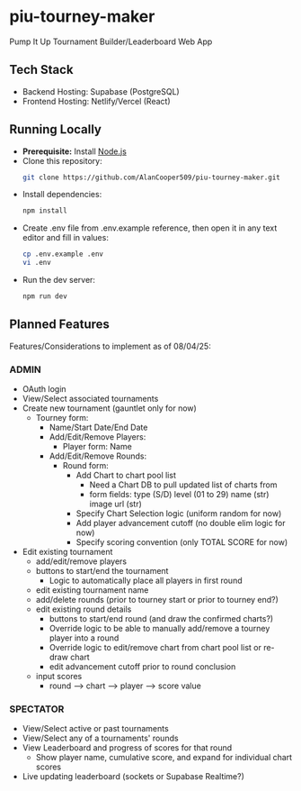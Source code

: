 # piu-tourney-maker
Pump It Up Tournament Builder/Leaderboard Web App

## Tech Stack
  - Backend Hosting: Supabase (PostgreSQL)
  - Frontend Hosting: Netlify/Vercel (React)

## Running Locally
- **Prerequisite:** Install [Node.js](https://nodejs.org/)
- Clone this repository:
  ```bash
  git clone https://github.com/AlanCooper509/piu-tourney-maker.git
  ```
- Install dependencies:
  ```bash
  npm install
  ```
- Create .env file from .env.example reference, then open it in any text editor and fill in values:
  ```bash
  cp .env.example .env
  vi .env
  ```
- Run the dev server:
  ```bash
  npm run dev
  ```

## Planned Features
Features/Considerations to implement as of 08/04/25:

### ADMIN
  - OAuth login
  - View/Select associated tournaments
  - Create new tournament (gauntlet only for now)
    - Tourney form:
      - Name/Start Date/End Date
      - Add/Edit/Remove Players: 
        - Player form: Name
      - Add/Edit/Remove Rounds: 
        - Round form:
          - Add Chart to chart pool list
            - Need a Chart DB to pull updated list of charts from
            - form fields: type (S/D) level (01 to 29) name (str) image url (str)
          - Specify Chart Selection logic (uniform random for now)
           - Add player advancement cutoff (no double elim logic for now)
           - Specify scoring convention (only TOTAL SCORE for now)
  - Edit existing tournament
    - add/edit/remove players
    - buttons to start/end the tournament
      - Logic to automatically place all players in first round
    - edit existing tournament name
    - add/delete rounds (prior to tourney start or prior to tourney end?)
    - edit existing round details
      - buttons to start/end round (and draw the confirmed charts?)
      - Override logic to be able to manually add/remove a tourney player into a round
      - Override logic to edit/remove chart from chart pool list or re-draw chart
      - edit advancement cutoff prior to round conclusion
    - input scores
      - round --> chart --> player --> score value

### SPECTATOR
  - View/Select active or past tournaments
  - View/Select any of a tournaments' rounds
  - View Leaderboard and progress of scores for that round
    - Show player name, cumulative score, and expand for individual chart scores
  - Live updating leaderboard (sockets or Supabase Realtime?)
